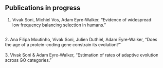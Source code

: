 <h2>Publications in progress</h2>

1. Vivak Soni, Michiel Vos, Adam Eyre-Walker, “Evidence of widespread low frequency balancing selection in humans.”<br />
<br />
2. Ana Filipa Moutinho, Vivak Soni, Julien Duthiel, Adam Eyre-Walker, “Does the age of a protein-coding gene constrain its evolution?”<br />
<br />
3. Vivak Soni & Adam Eyre-Walker, “Estimation of rates of adaptive evolution across GO categories.”

